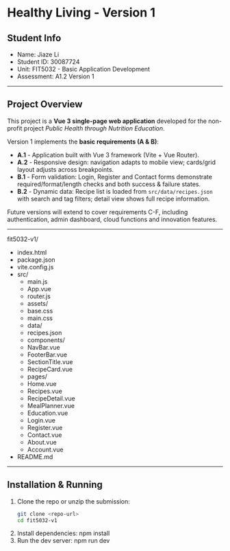 # Healthy Living - Version 1

## Student Info

- Name: Jiaze Li
- Student ID: 30087724
- Unit: FIT5032 - Basic Application Development
- Assessment: A1.2 Version 1

---

## Project Overview

This project is a **Vue 3 single-page web application** developed for the non-profit project _Public Health through Nutrition Education_.

Version 1 implements the **basic requirements (A & B)**:

- **A.1** - Application built with Vue 3 framework (Vite + Vue Router).
- **A.2** - Responsive design: navigation adapts to mobile view; cards/grid layout adjusts across breakpoints.
- **B.1** - Form validation: Login, Register and Contact forms demonstrate required/format/length checks and both success & failure states.
- **B.2** - Dynamic data: Recipe list is loaded from `src/data/recipes.json` with search and tag filters; detail view shows full recipe information.

Future versions will extend to cover requirements C-F, including authentication, admin dashboard, cloud functions and innovation features.

---

fit5032-v1/

- index.html
- package.json
- vite.config.js
- src/
  - main.js
  - App.vue
  - router.js
  - assets/
  - base.css
  - main.css
  - data/
  - recipes.json
  - components/
  - NavBar.vue
  - FooterBar.vue
  - SectionTitle.vue
  - RecipeCard.vue
  - pages/
  - Home.vue
  - Recipes.vue
  - RecipeDetail.vue
  - MealPlanner.vue
  - Education.vue
  - Login.vue
  - Register.vue
  - Contact.vue
  - About.vue
  - Account.vue
- README.md

---

## Installation & Running

1. Clone the repo or unzip the submission:
   ```bash
   git clone <repo-url>
   cd fit5032-v1
   ```
2. Install dependencies:
   npm install
3. Run the dev server:
   npm run dev
